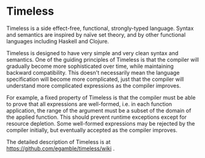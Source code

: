 Timeless
========

Timeless is a side effect-free, functional, strongly-typed language. Syntax and semantics are inspired by naïve set theory, and by other functional languages including Haskell and Clojure.

Timeless is designed to have very simple and very clean syntax and semantics. One of the guiding principles of Timeless is that the compiler will gradually become more sophisticated over time, while maintaining backward compatibility. This doesn't necessarily mean the language specification will become more complicated, just that the compiler will understand more complicated expressions as the compiler improves.

For example, a fixed property of Timeless is that the compiler must be able to prove that all expressions are well-formed, i.e. in each function application, the range of the argument must be a subset of the domain of the applied function. This should prevent runtime exceptions except for resource depletion. Some well-formed expressions may be rejected by the compiler initially, but eventually accepted as the compiler improves.

The detailed description of Timeless is at https://github.com/egamble/timeless/wiki .